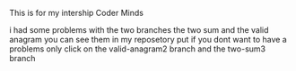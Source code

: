 This is for my intership Coder Minds

i had some problems with the two branches the two sum and the valid anagram you can see them in my reposetory put if you dont want to have a problems only click on the valid-anagram2 branch and the two-sum3 branch
